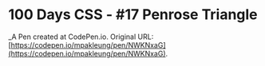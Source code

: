 # 100 Days CSS - #17 Penrose Triangle
 _A Pen created at CodePen.io. Original URL: [https://codepen.io/mpakleung/pen/NWKNxaG](https://codepen.io/mpakleung/pen/NWKNxaG).

 